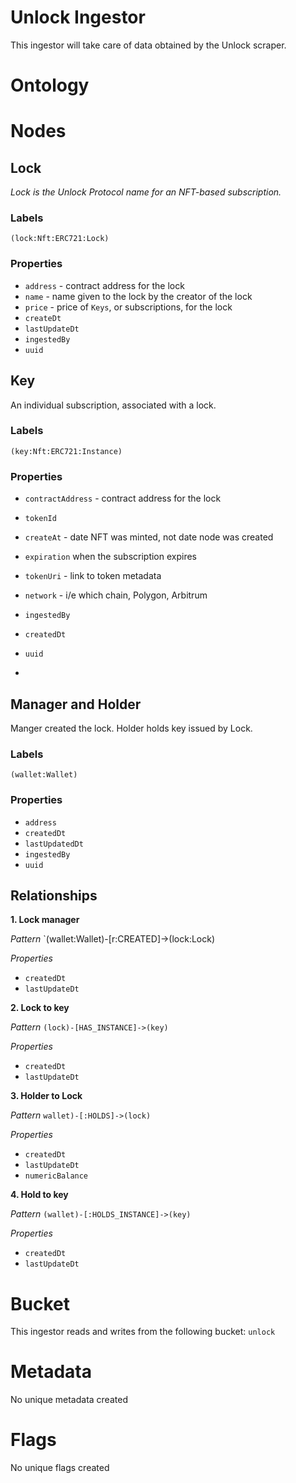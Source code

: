 # Unlock Ingestor

This ingestor will take care of data obtained by the Unlock scraper.

# Ontology


# Nodes 

## Lock 
*Lock is the Unlock Protocol name for an NFT-based subscription.*


### Labels

`(lock:Nft:ERC721:Lock)`


### Properties 

- `address` - contract address for the lock
- `name` - name given to the lock by the creator of the lock 
- `price` - price of `Keys`, or subscriptions, for the lock 
- `createDt`
- `lastUpdateDt`
- `ingestedBy`
- `uuid`

## Key 
An individual subscription, associated with a lock.

### Labels
`(key:Nft:ERC721:Instance)`

### Properties 
- `contractAddress` - contract address for the lock 
- `tokenId` 
- `createAt` - date NFT was minted, not date node was created 
- `expiration` when the subscription expires
- `tokenUri` - link to token metadata 
- `network` - i/e which chain, Polygon, Arbitrum
- `ingestedBy`
- `createdDt`
- `uuid`


- 
## Manager and Holder
Manger created the lock. Holder holds key issued by Lock.

### Labels 
`(wallet:Wallet)`

### Properties 
- `address`
- `createdDt`
- `lastUpdatedDt`
- `ingestedBy`
- `uuid`

## Relationships

**1. Lock manager**

*Pattern*
`(wallet:Wallet)-[r:CREATED]->(lock:Lock)

*Properties*
- `createdDt`
- `lastUpdateDt`


**2. Lock to key**

*Pattern*
`(lock)-[HAS_INSTANCE]->(key)`

*Properties*
- `createdDt`
- `lastUpdateDt`

**3. Holder to Lock**

*Pattern*
`wallet)-[:HOLDS]->(lock)`

*Properties*
- `createdDt`
- `lastUpdateDt` 
- `numericBalance`

**4. Hold to key**

*Pattern*
`(wallet)-[:HOLDS_INSTANCE]->(key)`

*Properties*
- `createdDt`
- `lastUpdateDt`

# Bucket

This ingestor reads and writes from the following bucket: `unlock`

# Metadata

No unique metadata created

# Flags

No unique flags created
